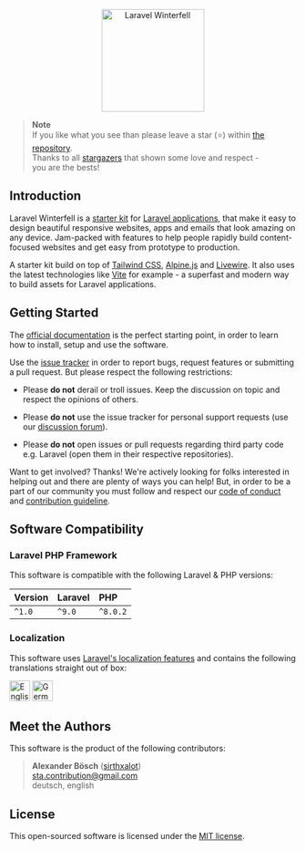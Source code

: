 <p align="center">
    <img src="./art/logo.svg" alt="Laravel Winterfell" width="180px" height="180px" />
</p>

> **Note**  
> If you like what you see than please leave a star (⭐) within
> [the repository].  
> Thanks to all [stargazers] that shown some love and respect -  
> you are the bests!

Introduction
--------------------------------------------------------------------------------

Laravel Winterfell is a [starter kit] for [Laravel applications], 
that make it easy to design beautiful responsive websites, apps
and emails that look amazing on any device. Jam-packed with
features to help people rapidly build content-focused websites
and get easy from prototype to production.

A starter kit build on top of [Tailwind CSS], [Alpine.js] and 
[Livewire]. It also uses the latest technologies like [Vite] for 
example - a superfast and modern way to build assets for Laravel 
applications.

Getting Started
--------------------------------------------------------------------------------

The [official documentation] is the perfect starting point, in 
order to learn how to install, setup and use the software.

Use the [issue tracker] in order to report bugs, request features 
or submitting a pull request. But please respect the following 
restrictions:

- Please **do not** derail or troll issues. Keep the discussion on topic and 
  respect the opinions of others.

- Please **do not** use the issue tracker for personal support requests 
  (use our [discussion forum]).

- Please **do not** open issues or pull requests regarding third party code 
  e.g. Laravel (open them in their respective repositories).

Want to get involved? Thanks! We're actively looking for folks 
interested in helping out and there are plenty of ways you can help! 
But, in order to be a part of our community you must follow and respect 
our [code of conduct] and [contribution guideline].

Software Compatibility
--------------------------------------------------------------------------------

### Laravel PHP Framework

This software is compatible with the following Laravel & PHP 
versions:

**Version**         | **Laravel** | **PHP**
:------------------ |:------------| :--------------
`^1.0`              | `^9.0`      | `^8.0.2`

### Localization

This software uses [Laravel's localization features][laravel localization] 
and contains the following translations straight out of box:

<img src="https://flagicons.lipis.dev/flags/4x3/us.svg" alt="English" title="en" width="36" height="36" />
<img src="https://flagicons.lipis.dev/flags/4x3/de.svg" alt="German" title="de" width="36" height="36" />

Meet the Authors
--------------------------------------------------------------------------------

This software is the product of the following contributors:

> **Alexander Bösch** 
> ([sirthxalot](https://github.com/sirthxalot))  
> <sta.contribution@gmail.com>  
> deutsch, english

License
--------------------------------------------------------------------------------

This open-sourced software is licensed under the [MIT license](./LICENSE.md).

<!-- -------------------------- that's all folks! -------------------------- -->

[alpine.js]:                https://alpinejs.dev/
[laravel applications]:     https://laravel.com/docs/9.x
[starter kit]:              https://laravel.com/docs/9.x/starter-kits
[laravel localization]:     https://laravel.com/docs/9.x/localization#main-content
[livewire]:                 https://laravel-livewire.com/
[vite]:                     https://laravel-vite.dev/
[tailwind css]:             https://tailwindcss.com/

[official documentation]:   https://sirthxalot.github.io/laravel-winterfell/
[issue tracker]:            https://github.com/sirthxalot/laravel-winterfell/issues/
[discussion forum]:         https://github.com/sirthxalot/laravel-winterfell/discussions/
[stargazers]:               https://sirthxalot.github.io/laravel-winterfell/stargazers/
[the repository]:           https://sirthxalot.github.io/laravel-winterfell/
[code of conduct]:          ./.github/CODE_OF_CONDUCT.md
[contribution guideline]:   ./.github/CONTRIBUTING.md
